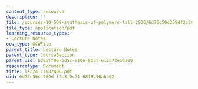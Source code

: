 ```yaml
---
content_type: resource
description: ''
file: /courses/10-569-synthesis-of-polymers-fall-2006/6d76c50c269df2c30c710878b16ab462_lec24_11082006.pdf
file_type: application/pdf
learning_resource_types:
- Lecture Notes
ocw_type: OCWFile
parent_title: Lecture Notes
parent_type: CourseSection
parent_uid: b2e5ff96-5d5c-e10e-8b5f-e12d72e56a00
resourcetype: Document
title: lec24_11082006.pdf
uid: 6d76c50c-269d-f2c3-0c71-0878b16ab462
---
```

